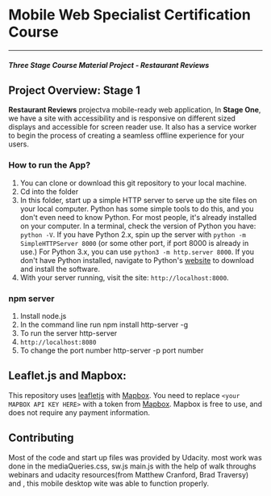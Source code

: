 # Mobile Web Specialist Certification Course
---
#### _Three Stage Course Material Project - Restaurant Reviews_

## Project Overview: Stage 1

**Restaurant Reviews** projectva mobile-ready web application, In **Stage One**, we have a site with accessibility and is responsive on different sized displays and accessible for screen reader use. It also has a service worker to begin the process of creating a seamless offline experience for your users.


### How to run the App?

1. You can clone or download this git repository to your local machine.
2. Cd into the folder
3. In this folder, start up a simple HTTP server to serve up the site files on your local computer. Python has some simple tools to do this, and you don't even need to know Python. For most people, it's already installed on your computer. 
In a terminal, check the version of Python you have: `python -V`. If you have Python 2.x, spin up the server with `python -m SimpleHTTPServer 8000` (or some other port, if port 8000 is already in use.) For Python 3.x, you can use `python3 -m http.server 8000`. If you don't have Python installed, navigate to Python's [website](https://www.python.org/) to download and install the software.
4. With your server running, visit the site: `http://localhost:8000`.


### npm server
1. Install node.js
2. In the command line run npm install http-server -g
3. To run the server http-server
4. `http://localhost:8080`
5. To change the port number http-server -p port number


## Leaflet.js and Mapbox:

This repository uses [leafletjs](https://leafletjs.com/) with [Mapbox](https://www.mapbox.com/). You need to replace `<your MAPBOX API KEY HERE>` with a token from [Mapbox](https://www.mapbox.com/). Mapbox is free to use, and does not require any payment information.

## Contributing

Most of the code and start up files was provided by Udacity. most work was done in the mediaQueries.css, sw.js main.js with the help of walk throughs webinars and udacity resources(from Matthew Cranford, Brad Traversy) and , this mobile desktop wite was able to function properly.
